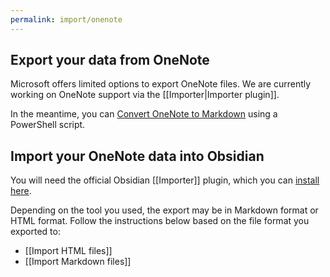 ```yaml
---
permalink: import/onenote
---
```


## Export your data from OneNote

Microsoft offers limited options to export OneNote files. We are currently working on OneNote support via the [[Importer|Importer plugin]].

In the meantime, you can [Convert OneNote to Markdown](https://github.com/theohbrothers/ConvertOneNote2MarkDown) using a PowerShell script.

## Import your OneNote data into Obsidian

You will need the official Obsidian [[Importer]] plugin, which you can [install here](obsidian://show-plugin?id=obsidian-importer).

Depending on the tool you used, the export may be in Markdown format or HTML format. Follow the instructions below based on the file format you exported to: 

- [[Import HTML files]]
- [[Import Markdown files]]
